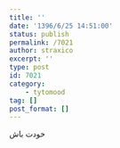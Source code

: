 ```yaml
---
title: ''
date: '1396/6/25 14:51:00'
status: publish
permalink: /7021
author: straxico
excerpt: ''
type: post
id: 7021
category:
    - tytomood
tag: []
post_format: []
---
```

خودت باش